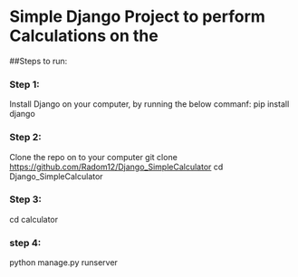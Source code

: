 # Simple Django Project to perform Calculations on the  
##Steps to run:

### Step 1:
Install Django on your computer, by running the below commanf:
pip install django

### Step 2:
Clone the repo on to your computer
git clone https://github.com/Radom12/Django_SimpleCalculator
cd Django_SimpleCalculator

### Step 3:
cd calculator

### step 4:
python manage.py runserver
